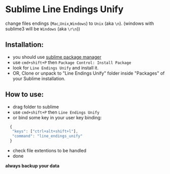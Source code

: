 Sublime Line Endings Unify
===============================

change files endings (`Mac`,`Unix`,`Windows`) to `Unix` (aka `\n`).  (windows with sublime3 will be `Windows` (aka `\r\n`))

## Installation:

 - you should use [sublime package manager][0]
 - use `cmd+shift+P` then `Package Control: Install Package`
 - look for `Line Endings Unify` and install it.
 - OR, Clone or unpack to "Line Endings Unify" folder inside "Packages" of your Sublime installation.

## How to use:

 - drag folder to sublime
 - use `cmd+shift+P` then `Line Endings Unify`
 - or bind some key in your user key binding:
  ```js
    {
	 "keys": ["ctrl+alt+shift+l"],
	 "command": "line_endings_unify"
	}
  ```
 - check file extentions to be handled
 - done

**always backup your data**

 [0]: http://wbond.net/sublime_packages/package_control
